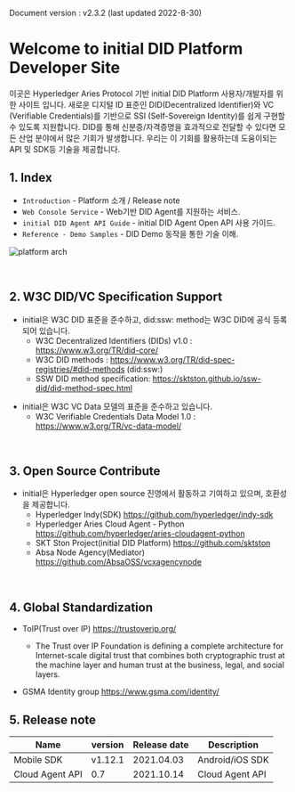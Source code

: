 Document version : v2.3.2 (last updated 2022-8-30)

Welcome to initial DID Platform Developer Site
===============


이곳은 Hyperledger Aries Protocol 기반 initial DID Platform 사용자/개발자를 위한 사이트 입니다. 
새로운 디지털 ID 표준인 DID(Decentralized Identifier)와 VC (Verifiable Credentials)를 기반으로 SSI (Self-Sovereign Identity)를 쉽게 구현할 수 있도록 지원합니다.
DID를 통해 신분증/자격증명을 효과적으로 전달할 수 있다면 모든 산업 분야에서 많은 기회가 발생합니다.
우리는 이 기회를 활용하는데 도움이되는 API 및 SDK등 기술을 제공합니다.


## 1. Index

* `Introduction` - Platform 소개 / Release note 
* `Web Console Service` - Web기반 DID Agent를 지원하는 서비스.
* `initial DID Agent API Guide` - initial DID Agent Open API 사용 가이드.
* `Reference - Demo Samples` - DID Demo 동작을 통한 기술 이해.


![platform arch](img/initial_platform_architecture.png)

<br>

## 2. W3C DID/VC Specification Support

- initial은 W3C DID 표준을 준수하고, did:ssw: method는 W3C DID에 공식 등록 되어 있습니다.
    - W3C Decentralized Identifiers (DIDs) v1.0 : https://www.w3.org/TR/did-core/
    - W3C DID methods : <https://www.w3.org/TR/did-spec-registries/#did-methods> (did:ssw:)
    - SSW DID method specification: <https://sktston.github.io/ssw-did/did-method-spec.html>

<p></p>

- initial은 W3C VC Data 모델의 표준을 준수하고 있습니다.
    - W3C Verifiable Credentials Data Model 1.0 : https://www.w3.org/TR/vc-data-model/


<br>

## 3. Open Source Contribute

- initial은 Hyperledger open source 진영에서 활동하고 기여하고 있으며, 호환성을 제공합니다. 
    - Hyperledger Indy(SDK)
    <https://github.com/hyperledger/indy-sdk>
    - Hyperledger Aries Cloud Agent - Python
    <https://github.com/hyperledger/aries-cloudagent-python>
    - SKT Ston Project(initial DID Platform)
    <https://github.com/sktston>
    - Absa Node Agency(Mediator)
    <https://github.com/AbsaOSS/vcxagencynode>


<br>

## 4. Global Standardization

- ToIP(Trust over IP)
<https://trustoverip.org/> <br>
    - The Trust over IP Foundation is defining a complete architecture for Internet-scale digital trust that combines both cryptographic trust at the machine layer and human trust at the business, legal, and social layers.


- GSMA Identity group
<https://www.gsma.com/identity/>

  
## 5. Release note

Name | version | Release date| Description
 --- | --- | --- | --- 
Mobile SDK | v1.12.1 | 2021.04.03 | Android/iOS SDK
Cloud Agent API | 0.7 | 2021.10.14 | Cloud Agent API